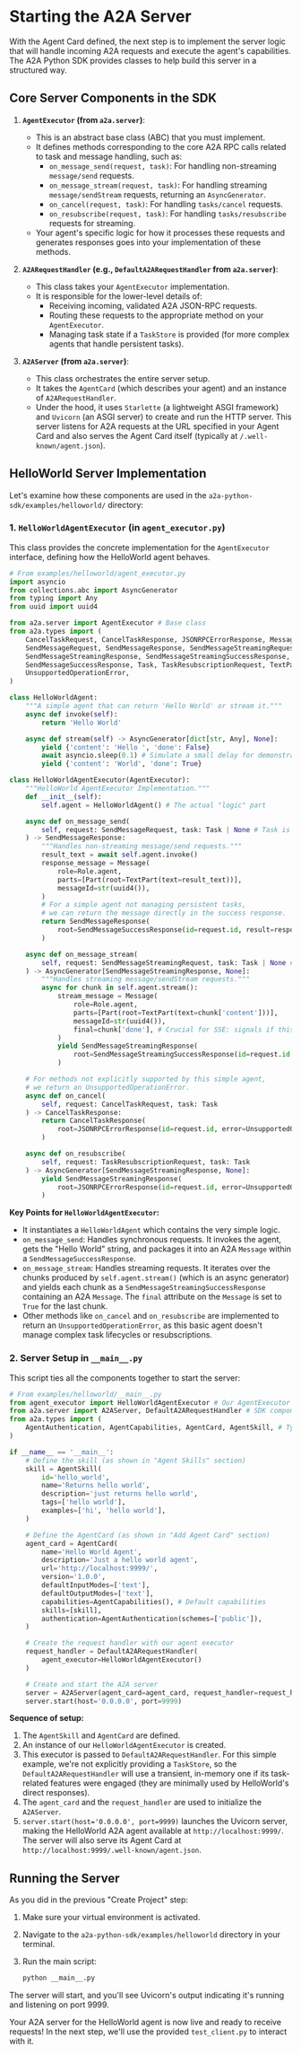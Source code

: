 # Starting the A2A Server

With the Agent Card defined, the next step is to implement the server logic that will handle incoming A2A requests and execute the agent's capabilities. The A2A Python SDK provides classes to help build this server in a structured way.

## Core Server Components in the SDK

1. **`AgentExecutor` (from `a2a.server`)**:
    - This is an abstract base class (ABC) that you must implement.
    - It defines methods corresponding to the core A2A RPC calls related to task and message handling, such as:
        - `on_message_send(request, task)`: For handling non-streaming `message/send` requests.
        - `on_message_stream(request, task)`: For handling streaming `message/sendStream` requests, returning an `AsyncGenerator`.
        - `on_cancel(request, task)`: For handling `tasks/cancel` requests.
        - `on_resubscribe(request, task)`: For handling `tasks/resubscribe` requests for streaming.
    - Your agent's specific logic for how it processes these requests and generates responses goes into your implementation of these methods.

2. **`A2ARequestHandler` (e.g., `DefaultA2ARequestHandler` from `a2a.server`)**:
    - This class takes your `AgentExecutor` implementation.
    - It is responsible for the lower-level details of:
        - Receiving incoming, validated A2A JSON-RPC requests.
        - Routing these requests to the appropriate method on your `AgentExecutor`.
        - Managing task state if a `TaskStore` is provided (for more complex agents that handle persistent tasks).

3. **`A2AServer` (from `a2a.server`)**:
    - This class orchestrates the entire server setup.
    - It takes the `AgentCard` (which describes your agent) and an instance of `A2ARequestHandler`.
    - Under the hood, it uses `Starlette` (a lightweight ASGI framework) and `Uvicorn` (an ASGI server) to create and run the HTTP server. This server listens for A2A requests at the URL specified in your Agent Card and also serves the Agent Card itself (typically at `/.well-known/agent.json`).

## HelloWorld Server Implementation

Let's examine how these components are used in the `a2a-python-sdk/examples/helloworld/` directory:

### 1. `HelloWorldAgentExecutor` (in `agent_executor.py`)

This class provides the concrete implementation for the `AgentExecutor` interface, defining how the HelloWorld agent behaves.

```python
# From examples/helloworld/agent_executor.py
import asyncio
from collections.abc import AsyncGenerator
from typing import Any
from uuid import uuid4

from a2a.server import AgentExecutor # Base class
from a2a.types import (
    CancelTaskRequest, CancelTaskResponse, JSONRPCErrorResponse, Message, Part, Role,
    SendMessageRequest, SendMessageResponse, SendMessageStreamingRequest,
    SendMessageStreamingResponse, SendMessageStreamingSuccessResponse,
    SendMessageSuccessResponse, Task, TaskResubscriptionRequest, TextPart,
    UnsupportedOperationError,
)

class HelloWorldAgent:
    """A simple agent that can return 'Hello World' or stream it."""
    async def invoke(self):
        return 'Hello World'

    async def stream(self) -> AsyncGenerator[dict[str, Any], None]:
        yield {'content': 'Hello ', 'done': False}
        await asyncio.sleep(0.1) # Simulate a small delay for demonstration
        yield {'content': 'World', 'done': True}

class HelloWorldAgentExecutor(AgentExecutor):
    """HelloWorld AgentExecutor Implementation."""
    def __init__(self):
        self.agent = HelloWorldAgent() # The actual "logic" part

    async def on_message_send(
        self, request: SendMessageRequest, task: Task | None # Task is not used in this simple example
    ) -> SendMessageResponse:
        """Handles non-streaming message/send requests."""
        result_text = await self.agent.invoke()
        response_message = Message(
            role=Role.agent,
            parts=[Part(root=TextPart(text=result_text))],
            messageId=str(uuid4()),
        )
        # For a simple agent not managing persistent tasks,
        # we can return the message directly in the success response.
        return SendMessageResponse(
            root=SendMessageSuccessResponse(id=request.id, result=response_message)
        )

    async def on_message_stream(
        self, request: SendMessageStreamingRequest, task: Task | None # Task is not used here
    ) -> AsyncGenerator[SendMessageStreamingResponse, None]:
        """Handles streaming message/sendStream requests."""
        async for chunk in self.agent.stream():
            stream_message = Message(
                role=Role.agent,
                parts=[Part(root=TextPart(text=chunk['content']))],
                messageId=str(uuid4()),
                final=chunk['done'], # Crucial for SSE: signals if this is the last chunk
            )
            yield SendMessageStreamingResponse(
                root=SendMessageStreamingSuccessResponse(id=request.id, result=stream_message)
            )

    # For methods not explicitly supported by this simple agent,
    # we return an UnsupportedOperationError.
    async def on_cancel(
        self, request: CancelTaskRequest, task: Task
    ) -> CancelTaskResponse:
        return CancelTaskResponse(
            root=JSONRPCErrorResponse(id=request.id, error=UnsupportedOperationError())
        )

    async def on_resubscribe(
        self, request: TaskResubscriptionRequest, task: Task
    ) -> AsyncGenerator[SendMessageStreamingResponse, None]:
        yield SendMessageStreamingResponse(
            root=JSONRPCErrorResponse(id=request.id, error=UnsupportedOperationError())
        )
```

**Key Points for `HelloWorldAgentExecutor`:**

- It instantiates a `HelloWorldAgent` which contains the very simple logic.
- `on_message_send`: Handles synchronous requests. It invokes the agent, gets the "Hello World" string, and packages it into an A2A `Message` within a `SendMessageSuccessResponse`.
- `on_message_stream`: Handles streaming requests. It iterates over the chunks produced by `self.agent.stream()` (which is an async generator) and yields each chunk as a `SendMessageStreamingSuccessResponse` containing an A2A `Message`. The `final` attribute on the `Message` is set to `True` for the last chunk.
- Other methods like `on_cancel` and `on_resubscribe` are implemented to return an `UnsupportedOperationError`, as this basic agent doesn't manage complex task lifecycles or resubscriptions.

### 2. Server Setup in `__main__.py`

This script ties all the components together to start the server:

```python
# From examples/helloworld/__main__.py
from agent_executor import HelloWorldAgentExecutor # Our AgentExecutor implementation
from a2a.server import A2AServer, DefaultA2ARequestHandler # SDK components
from a2a.types import (
    AgentAuthentication, AgentCapabilities, AgentCard, AgentSkill, # Types for AgentCard
)

if __name__ == '__main__':
    # Define the skill (as shown in "Agent Skills" section)
    skill = AgentSkill(
        id='hello_world',
        name='Returns hello world',
        description='just returns hello world',
        tags=['hello world'],
        examples=['hi', 'hello world'],
    )

    # Define the AgentCard (as shown in "Add Agent Card" section)
    agent_card = AgentCard(
        name='Hello World Agent',
        description='Just a hello world agent',
        url='http://localhost:9999/',
        version='1.0.0',
        defaultInputModes=['text'],
        defaultOutputModes=['text'],
        capabilities=AgentCapabilities(), # Default capabilities
        skills=[skill],
        authentication=AgentAuthentication(schemes=['public']),
    )

    # Create the request handler with our agent executor
    request_handler = DefaultA2ARequestHandler(
        agent_executor=HelloWorldAgentExecutor()
    )

    # Create and start the A2A server
    server = A2AServer(agent_card=agent_card, request_handler=request_handler)
    server.start(host='0.0.0.0', port=9999)
```

**Sequence of setup:**

1. The `AgentSkill` and `AgentCard` are defined.
2. An instance of our `HelloWorldAgentExecutor` is created.
3. This executor is passed to `DefaultA2ARequestHandler`. For this simple example, we're not explicitly providing a `TaskStore`, so the `DefaultA2ARequestHandler` will use a transient, in-memory one if its task-related features were engaged (they are minimally used by HelloWorld's direct responses).
4. The `agent_card` and the `request_handler` are used to initialize the `A2AServer`.
5. `server.start(host='0.0.0.0', port=9999)` launches the Uvicorn server, making the HelloWorld A2A agent available at `http://localhost:9999/`. The server will also serve its Agent Card at `http://localhost:9999/.well-known/agent.json`.

## Running the Server

As you did in the previous "Create Project" step:

1. Make sure your virtual environment is activated.
2. Navigate to the `a2a-python-sdk/examples/helloworld` directory in your terminal.
3. Run the main script:

    ```bash
    python __main__.py
    ```

The server will start, and you'll see Uvicorn's output indicating it's running and listening on port 9999.

Your A2A server for the HelloWorld agent is now live and ready to receive requests! In the next step, we'll use the provided `test_client.py` to interact with it.
